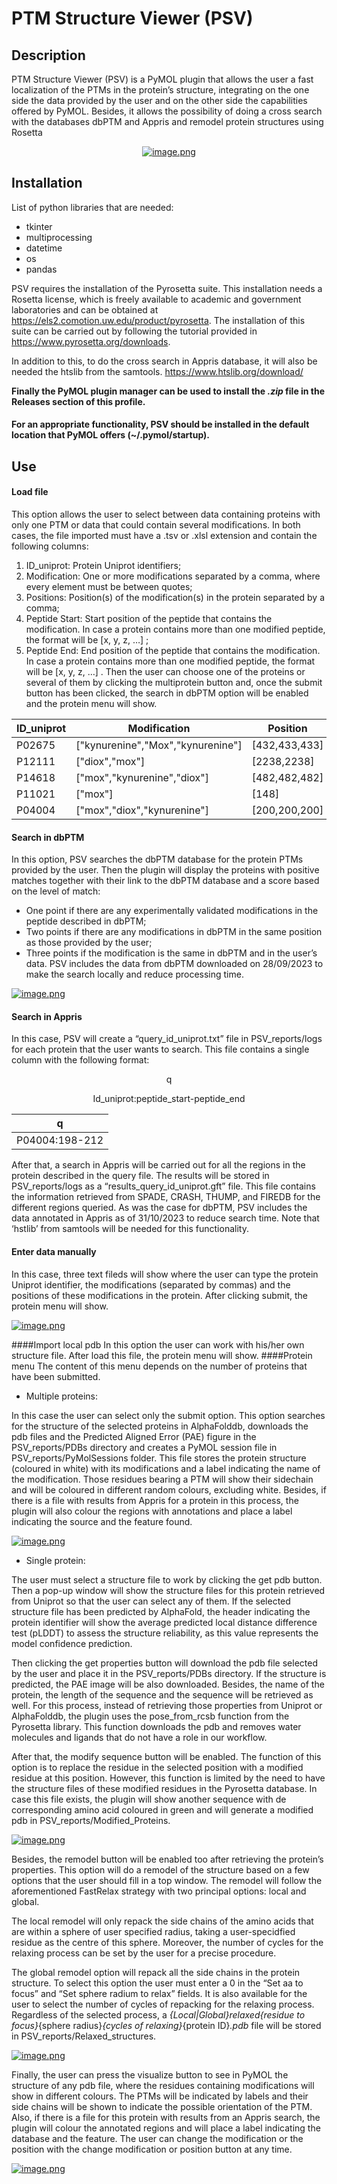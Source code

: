 # PTM Structure Viewer (PSV)

## Description
PTM Structure Viewer (PSV) is a PyMOL plugin that allows the user a fast localization of the PTMs in the protein’s structure, integrating on the one side the data provided by the user and on the other side the capabilities offered by PyMOL. Besides, it allows the possibility of doing a cross search with the databases dbPTM and Appris and remodel protein structures using Rosetta


<center>

[![image.png](https://i.postimg.cc/NMsyJVJJ/image.png)](https://postimg.cc/McLKXs8V)

</center>

## Installation

List of python libraries that are needed:
* tkinter
* multiprocessing
* datetime
* os
* pandas

PSV requires the installation of the Pyrosetta suite. This installation needs a Rosetta license, which is freely available to academic and government laboratories and can be obtained at https://els2.comotion.uw.edu/product/pyrosetta. The installation of this suite can be carried out by following the tutorial provided in https://www.pyrosetta.org/downloads.

In addition to this, to do the cross search in Appris database, it will also be needed the htslib from the samtools. https://www.htslib.org/download/

**Finally the PyMOL plugin manager can be used to install the _.zip_ file in the Releases section of this profile.**
  
####  For an appropriate functionality, PSV should be installed in the default location that PyMOL offers (~/.pymol/startup).

## Use

#### Load file
This option allows the user to select between data containing proteins with only one PTM or data that could contain several modifications. In both cases, the file imported must have a .tsv or .xlsl   extension and contain the following columns:
1.	ID_uniprot: Protein Uniprot identifiers;
2.	Modification: One or more modifications separated by a comma, where every element must be between quotes;
3.	Positions: Position(s) of the modification(s) in the protein separated by a comma;
4.	Peptide Start: Start position of the peptide that contains the modification. In case a protein contains more than one modified peptide, the format will be [x, y, z, …]   ;
5.	Peptide End: End position of the peptide that contains the modification. In case a protein contains more than one modified peptide, the format will be [x, y, z, …]  .
Then the user can choose one of the proteins or several of them by clicking the multiprotein button and, once the submit button has been clicked, the search in dbPTM option will be enabled and the protein menu will show.

| ID_uniprot | Modification | Position | Peptide Start | Peptide End |
|----------|----------|----------|----------|----------|
| P02675    | ["kynurenine","Mox","kynurenine"]   | [432,433,433]| [427,427,427]   | [436,436,436]   |
| P12111   | ["diox","mox"]   | [2238,2238]   | [2238,2228]   | [2251,2251]   |
| P14618   | ["mox","kynurenine","diox"]   | [482,482,482]   | [468,468,468]   | [489,489,489]   |
| P11021   | ["mox"]   | [148]   | [139]   | [152]   |
| P04004   | ["mox","diox","kynurenine"]   | [200,200,200]   | [198,198,198]   | [212,212,212]   |

#### Search in dbPTM
In this option, PSV searches the dbPTM database for the protein PTMs provided by the user. Then the plugin will display the proteins with positive matches together with their link to the dbPTM database and a score based on the level of match:
- One point if there are any experimentally validated modifications in the peptide described in dbPTM;
- Two points if there are any modifications in dbPTM in the same position as those provided by the user;
- Three points if the modification is the same in dbPTM and in the user’s data.
PSV includes the data from dbPTM downloaded on 28/09/2023 to make the search locally and reduce processing time.

[![image.png](https://i.postimg.cc/q7vfRxzh/image.png)](https://postimg.cc/gxQttRym)

#### Search in Appris
In this case, PSV will create a “query_id_uniprot.txt” file in PSV_reports/logs for each protein that the user wants to search. This file contains a single column with the following format:

<center>
q  

Id_uniprot:peptide_start-peptide_end
</center>
  

| q |
|---|
|P04004:198-212|  

After that, a search in Appris will be carried out for all the regions in the protein described in the query file. The results will be stored in PSV_reports/logs as a “results_query_id_uniprot.gft” file. This file contains the information retrieved from SPADE, CRASH, THUMP, and FIREDB for the different regions queried.
As was the case for dbPTM, PSV includes the data annotated in Appris as of 31/10/2023 to reduce search time. Note that ‘hstlib’ from samtools will be needed for this functionality.

#### Enter data manually
In this case, three text fileds will show where the user can type the protein Uniprot identifier, the modifications (separated by commas) and the positions of these modifications in the protein. After clicking submit, the protein menu will show.

[![image.png](https://i.postimg.cc/02jJpLFc/image.png)](https://postimg.cc/xcrCQF0z)

####Import local pdb
In this option the user can work with his/her own structure file. After load this file, the protein menu will show.
####Protein menu
The content of this menu depends on the number of proteins that have been submitted.



  
  * Multiple proteins:
  
In this case the user can select only the submit option. This option searches for the structure of the selected proteins in AlphaFolddb, downloads the pdb files and the Predicted Aligned Error (PAE) figure in the PSV_reports/PDBs directory and creates a PyMOL session file in PSV_reports/PyMolSessions folder. This file stores the protein structure (coloured in white) with its modifications and a label indicating the name of the modification. Those residues bearing a PTM will show their sidechain and will be coloured in different random colours, excluding white. Besides, if there is a file with results from Appris for a protein in this process, the plugin will also colour the regions with annotations and place a label indicating the source and the feature found.

[![image.png](https://i.postimg.cc/tgd0CRdT/image.png)](https://postimg.cc/WD4Y5vHL)
  
  * Single protein:  
  
  The user must select a structure file to work by clicking the get pdb button. Then a pop-up window will show the structure files for this protein retrieved from Uniprot so that the user can select any of them. If the selected structure file has been predicted by AlphaFold, the header indicating the protein identifier will show the average predicted local distance difference test (pLDDT)  to assess the structure reliability, as this value represents the model confidence prediction.  

Then clicking the get properties button will download the pdb file selected by the user and place it in the PSV_reports/PDBs directory. If the structure is predicted, the PAE image will be also downloaded. Besides, the name of the protein, the length of the sequence and the sequence will be retrieved as well. For this process, instead of retrieving those properties from Uniprot or AlphaFolddb, the plugin uses the pose_from_rcsb function from the Pyrosetta library. This function downloads the pdb and removes water molecules and ligands that do not have a role in our workflow.  

After that, the modify sequence button will be enabled. The function of this option is to replace the residue in the selected position with a modified residue at this position. However, this function is limited by the need to have the structure files of these modified residues in the Pyrosetta database. In case this file exists, the plugin will show another sequence with de corresponding amino acid coloured in green and will generate a modified pdb in PSV_reports/Modified_Proteins.  

[![image.png](https://i.postimg.cc/qMr3z1dv/image.png)](https://postimg.cc/SjZsP7sB)

Besides, the remodel button will be enabled too after retrieving the protein’s properties. This option will do a remodel of the structure based on a few options that the user should fill in a top window. The remodel will follow the aforementioned FastRelax strategy with two principal options: local and global.


The local remodel will only repack the side chains of the amino acids that are within a sphere of user specified radius, taking a user-specidfied residue as the centre of this sphere. Moreover, the number of cycles for the relaxing process can be set by the user for a precise procedure.  

The global remodel option will repack all the side chains in the protein structure. To select this option the user must enter a 0 in the “Set aa to focus” and “Set sphere radium to relax” fields. It is also available for the user to select the number of cycles of repacking for the relaxing process. Regardless of the selected process, a _{Local|Global}_relaxed_{residue to focus}_{sphere radius}_{cycles of relaxing}_{protein ID}_.pdb_ file will be stored in PSV_reports/Relaxed_structures.


[![image.png](https://i.postimg.cc/VL3pHXRx/image.png)](https://postimg.cc/Ln3xJYGD)


Finally, the user can press the visualize button to see in PyMOL the structure of any pdb file, where the residues containing modifications will show in different colours. The PTMs will be indicated by labels and their side chains will be shown to indicate the possible orientation of the PTM. Also, if there is a file for this protein with results from an Appris search, the plugin will colour the annotated regions and will place a label indicating the database and the feature. The user can change the modification or the position with the change modification or position button at any time.

[![image.png](https://i.postimg.cc/9fyvLXr2/image.png)](https://postimg.cc/B8QY60T7)

